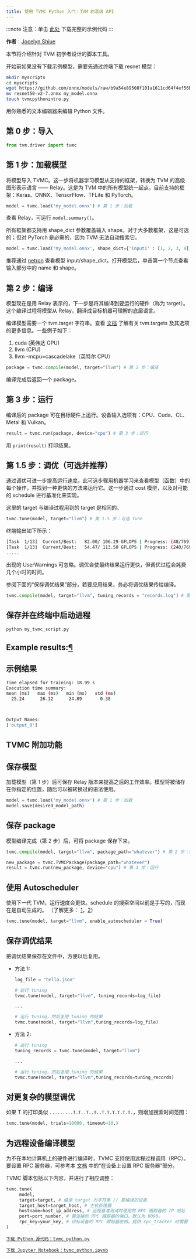 ```yaml
---
title: 使用 TVMC Python 入门：TVM 的高级 API
---
```


:::note
注意：单击 [此处](https://tvm.apache.org/docs/tutorial/tvmc_python.html#sphx-glr-download-tutorial-tvmc-python-py) 下载完整的示例代码
:::

**作者**：[Jocelyn Shiue](https://github.com/CircleSpin)

本节将介绍针对 TVM 初学者设计的脚本工具。

开始前如果没有下载示例模型，需要先通过终端下载 resnet 模型：

``` bash
mkdir myscripts
cd myscripts
wget https://github.com/onnx/models/raw/b9a54e89508f101a1611cd64f4ef56b9cb62c7cf/vision/classification/resnet/model/resnet50-v2-7.onnx
mv resnet50-v2-7.onnx my_model.onnx
touch tvmcpythonintro.py
```

用你熟悉的文本编辑器来编辑 Python 文件。

## 第 0 步：导入

``` python
from tvm.driver import tvmc
```

## 第 1 步：加载模型

将模型导入 TVMC。这一步将机器学习模型从支持的框架，转换为 TVM 的高级图形表示语言 —— Relay。这是为 TVM 中的所有模型统一起点。目前支持的框架：Keras、ONNX、TensorFlow、TFLite 和 PyTorch。

``` python
model = tvmc.load('my_model.onnx') # 第 1 步：加载
```

查看 Relay，可运行 `model.summary()`。

所有框架都支持用 shape_dict 参数覆盖输入 shape。对于大多数框架，这是可选的；但对 PyTorch 是必需的，因为 TVM 无法自动搜索它。

``` python
model = tvmc.load('my_model.onnx', shape_dict={'input1' : [1, 2, 3, 4], 'input2' : [1, 2, 3, 4]}) #第一步: 加载 + shape_dict
```

推荐通过 [netron](https://netron.app/) 查看模型 input/shape_dict。打开模型后，单击第一个节点查看输入部分中的 name 和 shape。

## 第 2 步：编译

模型现在是用 Relay 表示的，下一步是将其编译到要运行的硬件（称为 target）。这个编译过程将模型从 Relay，翻译成目标机器可理解的底层语言。

编译模型需要一个 tvm.target 字符串。查看 [文档](https://tvm.apache.org/docs/api/python/target.html) 了解有关 tvm.targets 及其选项的更多信息。一些例子如下：

1. cuda (英伟达 GPU)
2. llvm (CPU)
3. llvm -mcpu=cascadelake（英特尔 CPU）

``` python
package = tvmc.compile(model, target="llvm") # 第 2 步：编译
```

编译完成后返回一个 package。

## 第 3 步：运行

编译后的 package 可在目标硬件上运行。设备输入选项有：CPU、Cuda、CL、Metal 和 Vulkan。

``` python
result = tvmc.run(package, device="cpu") # 第 3 步：运行
```

用 `print(result)` 打印结果。

## 第 1.5 步：调优（可选并推荐）

通过调优可进一步提高运行速度。此可选步骤用机器学习来查看模型（函数）中的每个操作，并找到一种更快的方法来运行它。这一步通过 cost 模型，以及对可能的 schedule 进行基准化来实现。

这里的 target 与编译过程用到的 target 是相同的。

``` python
tvmc.tune(model, target="llvm") # 第 1.5 步：可选 Tune
```

终端输出如下所示：

``` bash
[Task  1/13]  Current/Best:   82.00/ 106.29 GFLOPS | Progress: (48/769) | 18.56 s
[Task  1/13]  Current/Best:   54.47/ 113.50 GFLOPS | Progress: (240/769) | 85.36 s
.....
```

出现的 UserWarnings 可忽略。调优会使最终结果运行更快，但调优过程会耗费几个小时的时间。

参阅下面的“保存调优结果”部分，若要应用结果，务必将调优结果传给编译。

``` python
tvmc.compile(model, target="llvm", tuning_records = "records.log") # 第 2 步：编译
```

## 保存并在终端中启动进程

``` bash
python my_tvmc_script.py
```

## Example results:[¶](https://tvm.apache.org/docs/tutorial/tvmc_python.html#example-results)

## 示例结果

``` bash
Time elapsed for training: 18.99 s
Execution time summary:
mean (ms)   max (ms)   min (ms)   std (ms)
  25.24      26.12      24.89       0.38



Output Names:
['output_0']
```

## TVMC 附加功能

## 保存模型

加载模型（第 1 步）后可保存 Relay 版本来提高之后的工作效率。模型将被储存在你指定的位置，随后可以被转换过的语法使用。

``` python
model = tvmc.load('my_model.onnx') # 第 1 步：加载
model.save(desired_model_path)
```

## 保存 package

模型编译完成（第 2 步）后，可将 package 保存下来。

``` python
tvmc.compile(model, target="llvm", package_path="whatever") # 第 2 步：编译

new_package = tvmc.TVMCPackage(package_path="whatever")
result = tvmc.run(new_package, device="cpu") # 第 3 步：运行
```

## 使用 Autoscheduler

使用下一代 TVM，运行速度会更快。schedule 的搜索空间以前是手写的，而现在是自动生成的。 （了解更多： [1](https://tvm.apache.org/2021/03/03/intro-auto-scheduler)，[2](https://arxiv.org/abs/2006.06762)）

``` python
tvmc.tune(model, target="llvm", enable_autoscheduler = True)
```

## 保存调优结果

把调优结果保存在文件中，方便以后复用。

* 方法 1:
   ``` python
   log_file = "hello.json"

   # 运行 tuning
   tvmc.tune(model, target="llvm", tuning_records=log_file)

   ...

   # 运行 tuning，然后复用 tuning 的结果
   tvmc.tune(model, target="llvm",tuning_records=log_file)
   ```

* 方法 2:
   ``` python
   # 运行 tuning
   tuning_records = tvmc.tune(model, target="llvm")

   ...

   # 运行 tuning，然后复用 tuning 的结果
   tvmc.tune(model, target="llvm",tuning_records=tuning_records)
   ```

## 对更复杂的模型调优

如果 T 的打印类似 `.........T.T..T..T..T.T.T.T.T.T.`，则增加搜索时间范围：

``` python
tvmc.tune(model, trials=10000, timeout=10,)
```

## 为远程设备编译模型

为不在本地计算机上的硬件进行编译时，TVMC 支持使用远程过程调用（RPC）。要设置 RPC 服务器，可参考本 [文档](https://tvm.apache.org/docs/tutorials/get_started/cross_compilation_and_rpc.html) 中的“在设备上设置 RPC 服务器”部分。

TVMC 脚本包括以下内容，并进行了相应调整：

``` python
tvmc.tune(
     model,
     target=target, # 编译 target 为字符串 // 要编译的设备
     target_host=target_host, # 主机处理器
     hostname=host_ip_address, # 远程基准测试时使用的 RPC 跟踪器的 IP 地址
     port=port_number, # 要连接的 RPC 跟踪器的端口。默认为 9090。
     rpc_key=your_key, # 目标设备的 RPC 跟踪器密钥。提供 rpc_tracker 时需要
)
```

[`下载 Python 源代码：tvmc_python.py`](https://tvm.apache.org/docs/_downloads/10724e9ad9c29faa223c1d5eab6dbef9/tvmc_python.py)

[`下载 Jupyter Notebook：tvmc_python.ipynb`](https://tvm.apache.org/docs/_downloads/8d55b8f991fb704002f768367ce2d1a2/tvmc_python.ipynb)
